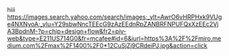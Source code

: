 hiii
https://images.search.yahoo.com/search/images;_ylt=AwrO6vHRPHxk9VUge4NXNyoA;_ylu=Y29sbwNncTEEcG9zAzEEdnRpZANBRFNPUFQxXzEEc2VjA3BpdnM-?p=chip+design+flow&fr2=piv-web&type=E211US714G0&fr=mcafee#id=6&iurl=https%3A%2F%2Fmiro.medium.com%2Fmax%2F1400%2F0*12CuSjZj9CRdeiPJ.jpg&action=click
